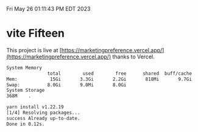 Fri May 26 01:11:43 PM EDT 2023

# vite Fifteen


This project is live at [https://marketingpreference.vercel.app/](https://marketingpreference.vercel.app/) thanks to Vercel.

```bash
System Memory
               total        used        free      shared  buff/cache   available
Mem:            15Gi       3.3Gi       2.2Gi       818Mi       9.7Gi        10Gi
Swap:          8.0Gi       9.0Mi       8.0Gi
System Storage
368M	.
```
```bash
yarn install v1.22.19
[1/4] Resolving packages...
success Already up-to-date.
Done in 0.12s.
```
